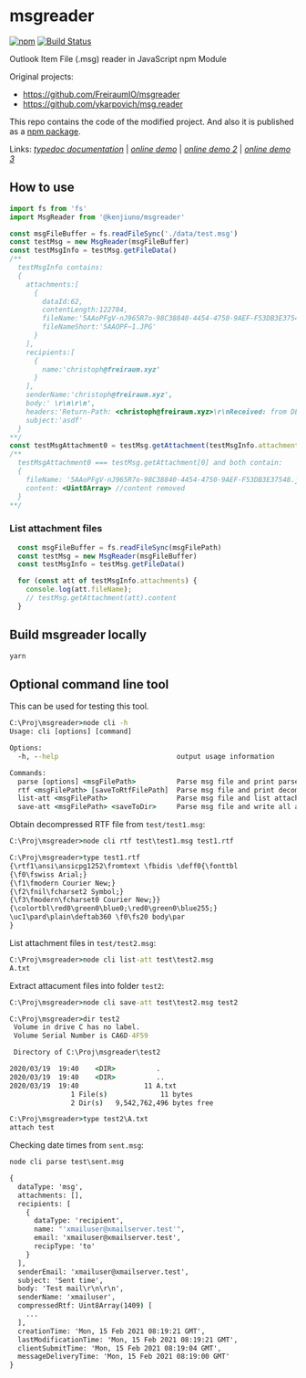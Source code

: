 # msgreader

[![npm](https://img.shields.io/npm/v/@kenjiuno/msgreader)](https://www.npmjs.com/package/@kenjiuno/msgreader)
[![Build Status](https://dev.azure.com/HiraokaHyperTools/msgreader/_apis/build/status/HiraokaHyperTools.msgreader?branchName=master)](https://dev.azure.com/HiraokaHyperTools/msgreader/_build/latest?definitionId=7&branchName=master)

Outlook Item File (.msg) reader in JavaScript npm Module

Original projects:

- https://github.com/FreiraumIO/msgreader
- https://github.com/ykarpovich/msg.reader

This repo contains the code of the modified project.
And also it is published as a [npm package](https://www.npmjs.com/package/@kenjiuno/msgreader).

Links: [_typedoc documentation_](https://hiraokahypertools.github.io/msgreader/typedoc/) | [_online demo_](https://hiraokahypertools.github.io/msgreader_demo/) | [_online demo 2_](https://hiraokahypertools.github.io/msgreader_demo2/) | [_online demo 3_](https://hiraokahypertools.github.io/msgreader_demo3/)

## How to use

```javascript
import fs from 'fs'
import MsgReader from '@kenjiuno/msgreader'

const msgFileBuffer = fs.readFileSync('./data/test.msg')
const testMsg = new MsgReader(msgFileBuffer)
const testMsgInfo = testMsg.getFileData()
/**
  testMsgInfo contains:
  {
    attachments:[
      {
        dataId:62,
        contentLength:122784,
        fileName:'5AAoPFgV-nJ965R7o-98C38840-4454-4750-9AEF-F53DB3E37548.jpg',
        fileNameShort:'5AAOPF~1.JPG'
      }
    ],
    recipients:[
      {
        name:'christoph@freiraum.xyz'
      }
    ],
    senderName:'christoph@freiraum.xyz',
    body:' \r\n\r\n',
    headers:'Return-Path: <christoph@freiraum.xyz>\r\nReceived: from DESKTOPGBT9Q6P (HSI-KBW-109-193-162-142.hsi7.kabel-badenwuerttemberg.de. [109.193.162.142])\r\n        by smtp.gmail.com with ESMTPSA id q81sm10535131wmg.8.2018.03.23.09.06.30\r\n        for <christoph@freiraum.xyz>\r\n        (version=TLS1_2 cipher=ECDHE-RSA-AES128-GCM-SHA256 bits=128/128);\r\n        Fri, 23 Mar 2018 09:06:30 -0700 (PDT)\r\nFrom: <christoph@freiraum.xyz>\r\nTo: <christoph@freiraum.xyz>\r\nSubject: asdf\r\nDate: Fri, 23 Mar 2018 17:06:29 +0100\r\nMessage-ID: <000001d3c2c0$e7ca4aa0$b75edfe0$@freiraum.xyz>\r\nMIME-Version: 1.0\r\nContent-Type: multipart/mixed;\r\n\tboundary="----=_NextPart_000_0001_01D3C2C9.498F75F0"\r\nX-Mailer: Microsoft Outlook 16.0\r\nThread-Index: AdPCwN90aOYoV24DTGKfv8JaCuci0g==\r\nContent-Language: de\r\n\r\n',
    subject:'asdf'
  }
**/
const testMsgAttachment0 = testMsg.getAttachment(testMsgInfo.attachments[0])
/**
  testMsgAttachment0 === testMsg.getAttachment[0] and both contain:
  { 
    fileName: '5AAoPFgV-nJ965R7o-98C38840-4454-4750-9AEF-F53DB3E37548.jpg',
    content: <Uint8Array> //content removed
  }
**/
```

### List attachment files

```javascript
  const msgFileBuffer = fs.readFileSync(msgFilePath)
  const testMsg = new MsgReader(msgFileBuffer)
  const testMsgInfo = testMsg.getFileData()

  for (const att of testMsgInfo.attachments) {
    console.log(att.fileName);
    // testMsg.getAttachment(att).content
  }
```

## Build msgreader locally

```bat
yarn
```

## Optional command line tool

This can be used for testing this tool.

```bat
C:\Proj\msgreader>node cli -h
Usage: cli [options] [command]

Options:
  -h, --help                             output usage information

Commands:
  parse [options] <msgFilePath>          Parse msg file and print parsed structure
  rtf <msgFilePath> [saveToRtfFilePath]  Parse msg file and print decompressed rtf
  list-att <msgFilePath>                 Parse msg file and list attachment file names
  save-att <msgFilePath> <saveToDir>     Parse msg file and write all attachment files
```

Obtain decompressed RTF file from `test/test1.msg`:

```bat
C:\Proj\msgreader>node cli rtf test\test1.msg test1.rtf

C:\Proj\msgreader>type test1.rtf
{\rtf1\ansi\ansicpg1252\fromtext \fbidis \deff0{\fonttbl
{\f0\fswiss Arial;}
{\f1\fmodern Courier New;}
{\f2\fnil\fcharset2 Symbol;}
{\f3\fmodern\fcharset0 Courier New;}}
{\colortbl\red0\green0\blue0;\red0\green0\blue255;}
\uc1\pard\plain\deftab360 \f0\fs20 body\par
}
```

List attachment files in `test/test2.msg`:

```bat
C:\Proj\msgreader>node cli list-att test\test2.msg
A.txt
```

Extract attacument files into folder `test2`:

```bat
C:\Proj\msgreader>node cli save-att test\test2.msg test2
```

```bat
C:\Proj\msgreader>dir test2
 Volume in drive C has no label.
 Volume Serial Number is CA6D-4F59

 Directory of C:\Proj\msgreader\test2

2020/03/19  19:40    <DIR>          .
2020/03/19  19:40    <DIR>          ..
2020/03/19  19:40                11 A.txt
               1 File(s)             11 bytes
               2 Dir(s)   9,542,762,496 bytes free
```

```bat
C:\Proj\msgreader>type test2\A.txt
attach test
```

Checking date times from `sent.msg`:

```bat
node cli parse test\sent.msg

{
  dataType: 'msg',
  attachments: [],
  recipients: [
    {
      dataType: 'recipient',
      name: "'xmailuser@xmailserver.test'",
      email: 'xmailuser@xmailserver.test',
      recipType: 'to'
    }
  ],
  senderEmail: 'xmailuser@xmailserver.test',
  subject: 'Sent time',
  body: 'Test mail\r\n\r\n',
  senderName: 'xmailuser',
  compressedRtf: Uint8Array(1409) [
    ...
  ],
  creationTime: 'Mon, 15 Feb 2021 08:19:21 GMT',
  lastModificationTime: 'Mon, 15 Feb 2021 08:19:21 GMT',
  clientSubmitTime: 'Mon, 15 Feb 2021 08:19:04 GMT',
  messageDeliveryTime: 'Mon, 15 Feb 2021 08:19:00 GMT'
}
```
